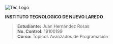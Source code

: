 ![Tec Logo](https://upload.wikimedia.org/wikipedia/commons/thumb/1/17/Tecnologico_Nacional_de_Mexico.svg/1200px-Tecnologico_Nacional_de_Mexico.svg.png)    

__INSTITUTO TECNOLOGICO DE NUEVO LAREDO__  
>**Estudiante:** Juan Hernández Rosas  
>**No. Control:** 19100199  
>**Curso:** Topicos Avanzados de Programación